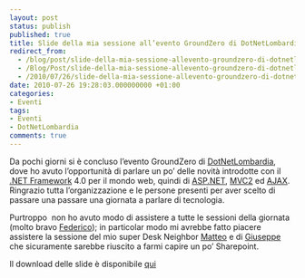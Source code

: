 ```yaml
---
layout: post
status: publish
published: true
title: Slide della mia sessione all’evento GroundZero di DotNetLombardia
redirect_from: 
  - /blog/post/slide-della-mia-sessione-allevento-groundzero-di-dotnetlombardia/
  - /Blog/Post/slide-della-mia-sessione-allevento-groundzero-di-dotnetlombardia/
  - /2010/07/26/slide-della-mia-sessione-allevento-groundzero-di-dotnetlombardia/
date: 2010-07-26 19:28:03.000000000 +01:00
categories:
- Eventi
tags:
- Eventi
- DotNetLombardia
comments: true
---
```

<p>Da pochi giorni si è concluso l’evento GroundZero di <a title="DotNetLombardia" href="http://dotnetlombardia.org/" rel="nofollow" target="_blank">DotNetLombardia</a>, dove ho avuto l’opportunità di parlare un po’ delle novità introdotte con il <a title=".NET Framework Search" href="http://www.imperugo.tostring.it/tags/archive/.net" target="_blank">.NET Framework</a> 4.0 per il mondo web, quindi di <a title="ASP.NET Category" href="http://www.tostring.it/categories/archive/asp.net" target="_blank">ASP.NET</a>, <a title="MVC Category" href="http://www.tostring.it/categories/archive/mvc" target="_blank">MVC2</a> ed <a title="AJAX Category" href="http://www.tostring.it/categories/archive/ajax" target="_blank">AJAX</a>.     <br />Ringrazio tutta l’organizzazione e le persone presenti per aver scelto di passare una passare una giornata a parlare di tecnologia.</p>  <p>Purtroppo&#160; non ho avuto modo di assistere a tutte le sessioni della giornata (molto bravo <a title="Il blog di Federico Degrandis" href="http://blogs.ugidotnet.org/federicoD/Default.aspx" rel="nofollow" target="_blank">Federico</a>); in particolar modo mi avrebbe fatto piacere assistere la sessione del mio super Desk Neighbor <a title="Matteo Pagani&#39;s Blog" href="http://qmatteoq.tostring.it/" rel="nofollow" target="_blank">Matteo</a> e di <a title="Giuseppe Marchi&#39;s Blog" href="http://www.peppedotnet.it/" rel="nofollow" target="_blank">Giuseppe</a> che sicuramente sarebbe riuscito a farmi capire un po’ Sharepoint.</p>  <p>   <div style="padding-bottom: 0px; margin: 0px; padding-left: 0px; padding-right: 0px; display: inline; float: none; padding-top: 0px" id="scid:fb3a1972-4489-4e52-abe7-25a00bb07fdf:63725590-f407-4647-b8f7-f1599609a75a" class="wlWriterEditableSmartContent"><p>Il download delle slide è disponibile <a href="http://tostring.it/UserFiles/imperugo/Sessione%20ASP.NET_2.pdf" target="_blank">qui</a></p></div></p>
